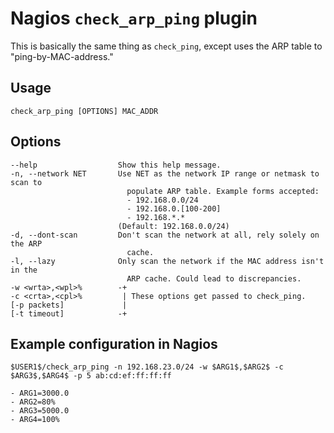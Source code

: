 Nagios `check_arp_ping` plugin
==============================

This is basically the same thing as `check_ping`, except uses the ARP table to
"ping-by-MAC-address."

Usage
-----

    check_arp_ping [OPTIONS] MAC_ADDR

Options
-------

    --help                  Show this help message.
    -n, --network NET       Use NET as the network IP range or netmask to scan to
                              populate ARP table. Example forms accepted:
                              - 192.168.0.0/24
                              - 192.168.0.[100-200]
                              - 192.168.*.*
                            (Default: 192.168.0.0/24)
    -d, --dont-scan         Don't scan the network at all, rely solely on the ARP
                              cache.
    -l, --lazy              Only scan the network if the MAC address isn't in the
                              ARP cache. Could lead to discrepancies.
    -w <wrta>,<wpl>%        -+
    -c <crta>,<cpl>%         | These options get passed to check_ping.
    [-p packets]             |
    [-t timeout]            -+

Example configuration in Nagios
-------------------------------

    $USER1$/check_arp_ping -n 192.168.23.0/24 -w $ARG1$,$ARG2$ -c $ARG3$,$ARG4$ -p 5 ab:cd:ef:ff:ff:ff

    - ARG1=3000.0
    - ARG2=80%
    - ARG3=5000.0
    - ARG4=100%
